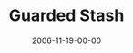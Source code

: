 ---
layout: message
category: message
series: "The Joneses"
title: "Guarded Stash"
date: 2006-11-19-00-00
message_id: 42
---